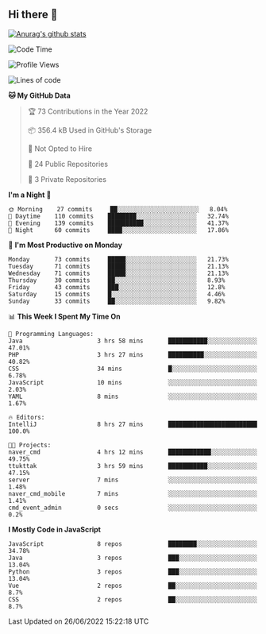 ## Hi there 👋

[![Anurag's github stats](https://github-readme-stats.vercel.app/api?username=Songwonseok)](https://github.com/anuraghazra/github-readme-stats)



<!--START_SECTION:waka-->
![Code Time](http://img.shields.io/badge/Code%20Time-0%20secs-blue)

![Profile Views](http://img.shields.io/badge/Profile%20Views-0-blue)

![Lines of code](https://img.shields.io/badge/From%20Hello%20World%20I%27ve%20Written-3%20Million%20lines%20of%20code-blue)

**🐱 My GitHub Data** 

> 🏆 73 Contributions in the Year 2022
 > 
> 📦 356.4 kB Used in GitHub's Storage 
 > 
> 🚫 Not Opted to Hire
 > 
> 📜 24 Public Repositories 
 > 
> 🔑 3 Private Repositories  
 > 
**I'm a Night 🦉** 

```text
🌞 Morning    27 commits     ██░░░░░░░░░░░░░░░░░░░░░░░   8.04% 
🌆 Daytime    110 commits    ████████░░░░░░░░░░░░░░░░░   32.74% 
🌃 Evening    139 commits    ██████████░░░░░░░░░░░░░░░   41.37% 
🌙 Night      60 commits     ████░░░░░░░░░░░░░░░░░░░░░   17.86%

```
📅 **I'm Most Productive on Monday** 

```text
Monday       73 commits     █████░░░░░░░░░░░░░░░░░░░░   21.73% 
Tuesday      71 commits     █████░░░░░░░░░░░░░░░░░░░░   21.13% 
Wednesday    71 commits     █████░░░░░░░░░░░░░░░░░░░░   21.13% 
Thursday     30 commits     ██░░░░░░░░░░░░░░░░░░░░░░░   8.93% 
Friday       43 commits     ███░░░░░░░░░░░░░░░░░░░░░░   12.8% 
Saturday     15 commits     █░░░░░░░░░░░░░░░░░░░░░░░░   4.46% 
Sunday       33 commits     ██░░░░░░░░░░░░░░░░░░░░░░░   9.82%

```


📊 **This Week I Spent My Time On** 

```text
💬 Programming Languages: 
Java                     3 hrs 58 mins       ███████████░░░░░░░░░░░░░░   47.01% 
PHP                      3 hrs 27 mins       ██████████░░░░░░░░░░░░░░░   40.82% 
CSS                      34 mins             █░░░░░░░░░░░░░░░░░░░░░░░░   6.78% 
JavaScript               10 mins             ░░░░░░░░░░░░░░░░░░░░░░░░░   2.03% 
YAML                     8 mins              ░░░░░░░░░░░░░░░░░░░░░░░░░   1.67%

🔥 Editors: 
IntelliJ                 8 hrs 27 mins       █████████████████████████   100.0%

🐱‍💻 Projects: 
naver_cmd                4 hrs 12 mins       ████████████░░░░░░░░░░░░░   49.75% 
ttukttak                 3 hrs 59 mins       ███████████░░░░░░░░░░░░░░   47.15% 
server                   7 mins              ░░░░░░░░░░░░░░░░░░░░░░░░░   1.48% 
naver_cmd_mobile         7 mins              ░░░░░░░░░░░░░░░░░░░░░░░░░   1.41% 
cmd_event_admin          0 secs              ░░░░░░░░░░░░░░░░░░░░░░░░░   0.2%

```

**I Mostly Code in JavaScript** 

```text
JavaScript               8 repos             ████████░░░░░░░░░░░░░░░░░   34.78% 
Java                     3 repos             ███░░░░░░░░░░░░░░░░░░░░░░   13.04% 
Python                   3 repos             ███░░░░░░░░░░░░░░░░░░░░░░   13.04% 
Vue                      2 repos             ██░░░░░░░░░░░░░░░░░░░░░░░   8.7% 
CSS                      2 repos             ██░░░░░░░░░░░░░░░░░░░░░░░   8.7%

```



 Last Updated on 26/06/2022 15:22:18 UTC
<!--END_SECTION:waka-->
